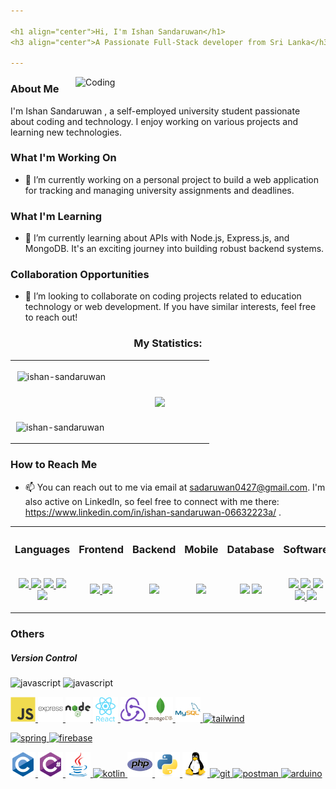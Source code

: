 ```yaml
---

<h1 align="center">Hi, I'm Ishan Sandaruwan</h1>
<h3 align="center">A Passionate Full-Stack developer from Sri Lanka</h3>

---
```

<img align="right" alt="Coding" width="400" src="https://cdn.filestackcontent.com/efbSR18hT5uRKuo0zoMA"/>

### About Me

I'm Ishan Sandaruwan , a self-employed university student passionate about coding and technology. I enjoy working on various projects and learning new technologies.


### What I'm Working On

- 🔭 I’m currently working on a personal project to build a web application for tracking and managing university assignments and deadlines.

### What I'm Learning

- 🌱 I’m currently learning about APIs with Node.js, Express.js, and MongoDB. It's an exciting journey into building robust backend systems.

### Collaboration Opportunities

- 👯 I’m looking to collaborate on coding projects related to education technology or web development. If you have similar interests, feel free to reach out!

<h3 align="center">My Statistics:</h3>
<p align="center">
<table align="center">
<tr border="none">
<td width="50%" align="center">
  
 <p>&nbsp;<img align="center" src="https://github-readme-stats.vercel.app/api?username=ishan-sandaruwan&show_icons=true&locale=en" alt="ishan-sandaruwan" /></p>
  <br></br>
<p><img align="center" src="https://github-readme-streak-stats.herokuapp.com/?user=ishan-sandaruwan&" alt="ishan-sandaruwan" /></p>
</td>
<td width="50%" align="center">

  <img  align="center"  src="https://github-readme-stats.anuraghazra1.vercel.app/api/top-langs/?username=Ishan-Sandaruwan&theme=light&hide_border=false&no-bg=true&no-frame=true&langs_count=10"/>


  </td>
</tr>
</table>

### How to Reach Me

- 📫 You can reach out to me via email at sadaruwan0427@gmail.com. I'm also active on LinkedIn, so feel free to connect with me there: https://www.linkedin.com/in/ishan-sandaruwan-06632223a/  .

<table>
  <tr>
    <th><h3 align="center">Languages</h3></th>
    <th><h3 align="center">Frontend</h3></th>
    <th><h3 align="center">Backend</h3></th>
    <th><h3 align="center">Mobile</h3></th>
    <th><h3 align="center">Database</h3></th>
    <th><h3 align="center">Software</h3></th> 
  </tr>
  <tr>
    <td>
      <p align="center">
      <a href="https://www.cprogramming.com/" target="_blank" rel="noreferrer"> <img src="https://img.shields.io/badge/Programming-%2300599C?style=flat-square&logo=C"</a>
      <a href="https://www.w3schools.com/cpp/" target="_blank" rel="noreferrer"> <img src="https://img.shields.io/badge/Programming-%2300599C?style=flat-square&logo=C%2B%2B"/>  
      <a href="https://www.w3schools.com/cs/" target="_blank" rel="noreferrer"> <img src="https://img.shields.io/badge/C%23-%23512BD4?style=flat-square&logo=C%23&logoColor=white"/> 
      <a href="https://www.python.org" target="_blank" rel="noreferrer"> <img src="https://img.shields.io/badge/Python-%233776AB?style=flat-square&logo=Python&logoColor=white"/>
      <a href="https://www.java.com" target="_blank" rel="noreferrer"> <img src="https://img.shields.io/badge/Javascript-%23F7DF1E?style=flat-square&logo=Javascript&logoColor=black"/></a></a>
    </td>
    <td>
      <p align="center">
      <a href="https://www.w3schools.com/css/" target="_blank" rel="noreferrer"> <img src="https://img.shields.io/badge/CSS-%231572B6?style=flat-square&logo=css3&logoColor=white"/>
      <a href="https://www.w3.org/html/" target="_blank" rel="noreferrer"> <img src="https://img.shields.io/badge/HTML-%23E34F26?style=flat-square&logo=html5&logoColor=white"/></a></p>
    </td>
    <td>
     <p align="center">
      <a href="https://developer.android.com" target="_blank" rel="noreferrer"> <img src="https://img.shields.io/badge/Android_Studio-%233DDC84?style=flat-square&logo=Android%20Studio&logoColor=green&labelColor=black"/></a></p>
    </td>
    <td>
     <p align="center">
      <a href="https://developer.android.com" target="_blank" rel="noreferrer"> <img src="https://img.shields.io/badge/Android_Studio-%233DDC84?style=flat-square&logo=Android%20Studio&logoColor=green&labelColor=black"/></a></p>
    </td>
    <td>
    <p align="center">
     <a href="https://www.mysql.com/" target="_blank" rel="noreferrer"> <img src="https://img.shields.io/badge/MySQL-%234479A1?style=flat-square&logo=MySQL&logoColor=white"/></a>
     <a href="https://www.oracle.com/" target="_blank" rel="noreferrer"> <img src="https://img.shields.io/badge/ORACLE-%23F80000?style=flat-square&logo=oracle&logoColor=white"/></a></p>
    </td>
    <td>
      <p align="center">
      <a href="https://www.figma.com/" target="_blank" rel="noreferrer"> <img src="[https://img.shields.io/badge/Figma-%23F24E1E?style=flat-square&logo=figma&logoColor=white](https://user-images.githubusercontent.com/25181517/192108891-d86b6220-e232-423a-bf5f-90903e6887c3.png)"/> </a>
      <a href="https://www.adobe.com/in/products/illustrator.html" target="_blank" rel="noreferrer"> <img src="[https://img.shields.io/badge/Adobe%20Illustrator-%23FF9A00?style=flat-square&logo=adobeillustrator&logoColor=black](https://user-images.githubusercontent.com/25181517/192108890-200809d1-439c-4e23-90d3-b090cf9a4eea.png)"/> </a>
      <a href="https://www.photoshop.com/en" target="_blank" rel="noreferrer"> <img src="[https://img.shields.io/badge/Adobe%20Photoshop-%2331A8FF?style=flat-square&logo=adobephotoshop&logoColor=black](https://user-images.githubusercontent.com/25181517/192108895-20dc3343-43e3-4a54-a90e-13a4abbc57b9.png)"/> </a>
      <a href="https://www.sketch.com/" target="_blank" rel="noreferrer"> <img src="[https://img.shields.io/badge/Sketch-%23F7B500?style=flat-square&logo=sketch&logoColor=black](https://user-images.githubusercontent.com/25181517/192108892-6e9b5cdf-4e35-4a70-ad9a-801a93a07c1c.png)"/> </a>
      <a href="https://www.adobe.com/products/xd.html" target="_blank" rel="noreferrer"> <img src="[https://img.shields.io/badge/Adobe%20XD-%23FF61F6?style=flat-square&logo=adobexd&logoColor=black](https://user-images.githubusercontent.com/25181517/192109061-e138ca71-337c-4019-8d42-4792fdaa7128.png)"/></a>
      </a></p>
    </td>
  </tr>
</table>

<h3 align="left">Others</h3>
<p align="left"> 

<h5>
  Version Control
</h5>
 <img src="https://user-images.githubusercontent.com/25181517/192108372-f71d70ac-7ae6-4c0d-8395-51d8870c2ef0.png" alt="javascript" width="40" height="40"/>
 <img src="[https://user-images.githubusercontent.com/25181517/192108372-f71d70ac-7ae6-4c0d-8395-51d8870c2ef0.png](https://user-images.githubusercontent.com/25181517/192108374-8da61ba1-99ec-41d7-80b8-fb2f7c0a4948.png)" alt="javascript" width="40" height="40"/>


 
<a href="https://developer.mozilla.org/en-US/docs/Web/JavaScript" target="_blank" rel="noreferrer"> <img src="https://raw.githubusercontent.com/devicons/devicon/master/icons/javascript/javascript-original.svg" alt="javascript" width="40" height="40"/> </a><a href="https://expressjs.com" target="_blank" rel="noreferrer"> <img src="https://raw.githubusercontent.com/devicons/devicon/master/icons/express/express-original-wordmark.svg" alt="express" width="40" height="40"/> </a><a href="https://nodejs.org" target="_blank" rel="noreferrer"> <img src="https://raw.githubusercontent.com/devicons/devicon/master/icons/nodejs/nodejs-original-wordmark.svg" alt="nodejs" width="40" height="40"/> </a><a href="https://reactjs.org/" target="_blank" rel="noreferrer"> <img src="https://raw.githubusercontent.com/devicons/devicon/master/icons/react/react-original-wordmark.svg" alt="react" width="40" height="40"/> </a><a href="https://redux.js.org" target="_blank" rel="noreferrer"> <img src="https://raw.githubusercontent.com/devicons/devicon/master/icons/redux/redux-original.svg" alt="redux" width="40" height="40"/> </a><a href="https://www.mongodb.com/" target="_blank" rel="noreferrer"> <img src="https://raw.githubusercontent.com/devicons/devicon/master/icons/mongodb/mongodb-original-wordmark.svg" alt="mongodb" width="40" height="40"/> </a><a href="https://www.mysql.com/" target="_blank" rel="noreferrer"> <img src="https://raw.githubusercontent.com/devicons/devicon/master/icons/mysql/mysql-original-wordmark.svg" alt="mysql" width="40" height="40"/> </a><a href="https://tailwindcss.com/" target="_blank" rel="noreferrer"> <img src="https://www.vectorlogo.zone/logos/tailwindcss/tailwindcss-icon.svg" alt="tailwind" width="40" height="40"/> </a> </p><a href="https://spring.io/" target="_blank" rel="noreferrer"> <img src="https://www.vectorlogo.zone/logos/springio/springio-icon.svg" alt="spring" width="40" height="40"/> </a><a href="https://firebase.google.com/" target="_blank" rel="noreferrer"> <img src="https://www.vectorlogo.zone/logos/firebase/firebase-icon.svg" alt="firebase" width="40" height="40"/> </a> 

<a href="https://www.cprogramming.com/" target="_blank" rel="noreferrer"> <img src="https://raw.githubusercontent.com/devicons/devicon/master/icons/c/c-original.svg" alt="c" width="40" height="40"/></a><a href="https://www.w3schools.com/cs/" target="_blank" rel="noreferrer"> <img src="https://raw.githubusercontent.com/devicons/devicon/master/icons/csharp/csharp-original.svg" alt="csharp" width="40" height="40"/> </a><a href="https://www.java.com" target="_blank" rel="noreferrer"> <img src="https://raw.githubusercontent.com/devicons/devicon/master/icons/java/java-original.svg" alt="java" width="40" height="40"/> </a><a href="https://kotlinlang.org" target="_blank" rel="noreferrer"> <img src="https://www.vectorlogo.zone/logos/kotlinlang/kotlinlang-icon.svg" alt="kotlin" width="40" height="40"/> </a><a href="https://www.php.net" target="_blank" rel="noreferrer"> <img src="https://raw.githubusercontent.com/devicons/devicon/master/icons/php/php-original.svg" alt="php" width="40" height="40"/> </a><a href="https://www.python.org" target="_blank" rel="noreferrer"> <img src="https://raw.githubusercontent.com/devicons/devicon/master/icons/python/python-original.svg" alt="python" width="40" height="40"/> </a><a href="https://www.linux.org/" target="_blank" rel="noreferrer"> <img src="https://raw.githubusercontent.com/devicons/devicon/master/icons/linux/linux-original.svg" alt="linux" width="40" height="40"/> </a><a href="https://git-scm.com/" target="_blank" rel="noreferrer"> <img src="https://www.vectorlogo.zone/logos/git-scm/git-scm-icon.svg" alt="git" width="40" height="40"/> </a><a href="https://postman.com" target="_blank" rel="noreferrer"> <img src="https://www.vectorlogo.zone/logos/getpostman/getpostman-icon.svg" alt="postman" width="40" height="40"/> </a><a href="https://www.arduino.cc/" target="_blank" rel="noreferrer"> <img src="https://cdn.worldvectorlogo.com/logos/arduino-1.svg" alt="arduino" width="40" height="40"/> </a> 

